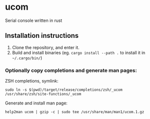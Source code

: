 # ucom
Serial console written in rust


## Installation instructions

1. Clone the repository, and enter it.
2. Build and install binaries (eg. `cargo install --path .` to install it in `~/.cargo/bin/`)

### Optionally copy completions and generate man pages:
 
ZSH completions, symlink:

    sudo ln -s $(pwd)/target/release/completions/zsh/_ucom /usr/share/zsh/site-functions/_ucom

Generate and install man page:

    help2man ucom | gzip -c | sudo tee /usr/share/man/man1/ucom.1.gz
